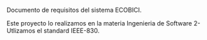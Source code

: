 Documento de requisitos del sistema ECOBICI.


Este proyecto lo realizamos en la materia Ingenieria de Software 2-
Utlizamos el standard IEEE-830.
